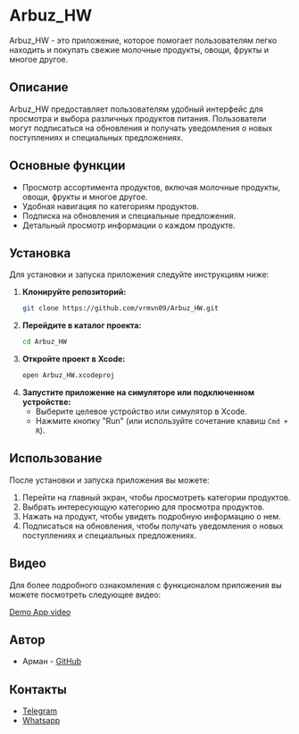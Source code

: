 # Arbuz_HW

Arbuz_HW - это приложение, которое помогает пользователям легко находить и покупать свежие молочные продукты, овощи, фрукты и многое другое.

## Описание

Arbuz_HW предоставляет пользователям удобный интерфейс для просмотра и выбора различных продуктов питания. Пользователи могут подписаться на обновления и получать уведомления о новых поступлениях и специальных предложениях.

## Основные функции

- Просмотр ассортимента продуктов, включая молочные продукты, овощи, фрукты и многое другое.
- Удобная навигация по категориям продуктов.
- Подписка на обновления и специальные предложения.
- Детальный просмотр информации о каждом продукте.

## Установка

Для установки и запуска приложения следуйте инструкциям ниже:

1. **Клонируйте репозиторий:**
    ```sh
    git clone https://github.com/vrmvn09/Arbuz_HW.git
    ```
2. **Перейдите в каталог проекта:**
    ```sh
    cd Arbuz_HW
    ```
3. **Откройте проект в Xcode:**
    ```sh
    open Arbuz_HW.xcodeproj
    ```
4. **Запустите приложение на симуляторе или подключенном устройстве:**
    - Выберите целевое устройство или симулятор в Xcode.
    - Нажмите кнопку "Run" (или используйте сочетание клавиш `Cmd + R`).

## Использование

После установки и запуска приложения вы можете:

1. Перейти на главный экран, чтобы просмотреть категории продуктов.
2. Выбрать интересующую категорию для просмотра продуктов.
3. Нажать на продукт, чтобы увидеть подробную информацию о нем.
4. Подписаться на обновления, чтобы получать уведомления о новых поступлениях и специальных предложениях.

## Видео

Для более подробного ознакомления с функционалом приложения вы можете посмотреть следующее видео:

[Demo App video](https://drive.google.com/file/d/1RW4IFbNGA1d-FfwEjh5QX4p8J58ckrdq/view?usp=sharing)

## Автор

- Арман - [GitHub](https://github.com/vrmvn09)

## Контакты

- [Telegram](https://t.me/vr_mvn)
- [Whatsapp](https://wa.me/77478063178)

